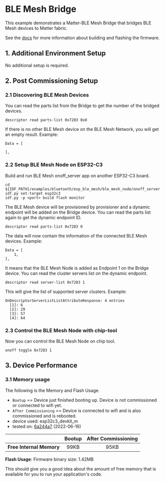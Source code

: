 # BLE Mesh Bridge

This example demonstrates a Matter-BLE Mesh Bridge that bridges BLE Mesh devices to Matter fabric.

See the [docs](https://docs.espressif.com/projects/esp-matter/en/latest/esp32/developing.html) for more information about building and flashing the firmware.

## 1. Additional Environment Setup

No additional setup is required.

## 2. Post Commissioning Setup

### 2.1 Discovering BLE Mesh Devices

You can read the parts list from the Bridge to get the number of the
bridged devices.

```
descriptor read parts-list 0x7283 0x0
```

If there is no other BLE Mesh device on the BLE Mesh Network, you will get
an empty result. Example:

```
Data = [

],
```

### 2.2 Setup BLE Mesh Node on ESP32-C3

Build and run BLE Mesh onoff_server app on another ESP32-C3 board.

```
cd ${IDF_PATH}/examples/bluetooth/esp_ble_mesh/ble_mesh_node/onoff_server
idf.py set-target esp32c3
idf.py -p <port> build flash monitor
```

The BLE Mesh device will be provisioned by provisioner and a dynamic
endpoint will be added on the Bridge device. You can read the parts list
again to get the dynamic endpoint ID.

```
descriptor read parts-list 0x7283 0
```

The data will now contain the information of the connected BLE Mesh
devices. Example:

```
Data = [
    1,
],
```

It means that the BLE Mesh Node is added as Endpoint 1 on the Bridge
device. You can read the cluster servers list on the dynamic endpoint.

```
descriptor read server-list 0x7283 1
```

This will give the list of supported server clusters. Example:

```
OnDescriptorServerListListAttributeResponse: 4 entries
  [1]: 6
  [2]: 29
  [3]: 57
  [4]: 64
```

### 2.3 Control the BLE Mesh Node with chip-tool

Now you can control the BLE Mesh Node on chip tool.

```
onoff toggle 0x7283 1
```

## 3. Device Performance

### 3.1 Memory usage

The following is the Memory and Flash Usage.

-   `Bootup` == Device just finished booting up. Device is not
    commissioned or connected to wifi yet.
-   `After Commissioning` == Device is connected to wifi and is also
    commissioned and is rebooted.
-   device used: esp32c3_devkit_m
-   tested on:
    [6a244a7](https://github.com/espressif/esp-matter/commit/6a244a7b1e5c70b0aa1bf57254f19718b0755d95)
    (2022-06-16)

|                         | Bootup | After Commissioning |
|:-                       |:-:     |:-:                  |
|**Free Internal Memory** |99KB    |95KB                 |

**Flash Usage**: Firmware binary size: 1.42MB

This should give you a good idea about the amount of free memory that is
available for you to run your application's code.
